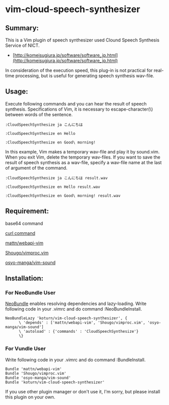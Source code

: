 vim-cloud-speech-synthesizer
=====

## Summary:
This is a Vim plugin of speech synthesizer used Clound Speech Synthesis Service
of NICT.

- [http://komeisugiura.jp/software/software_jp.html](http://komeisugiura.jp/software/software_jp.html)

In consideration of the execution speed, this plug-in is not practical for
real-time processing, but is useful for generating speech synthesis wav-file.




## Usage:

Execute following commands and you can hear the result of speech synthesis.
Specifications of Vim, it is necessary to escape-character(\\) between words
of the sentence.

```VimL
:CloudSpeechSynthesize ja こんにちは
```

```VimL
:CloudSpeechSynthesize en Hello
```

```VimL
:CloudSpeechSynthesize en Good\ morning!
```

In this example, Vim makes a temporary wav-file and play it by sound.vim.
When you exit Vim, delete the temporary wav-files.
If you want to save the result of speech synthesis as a wav-file, specify
a wav-file name at the last of argument of the command.

```VimL
:CloudSpeechSynthesize ja こんにちは result.wav
```

```VimL
:CloudSpeechSynthesize en Hello result.wav
```

```VimL
:CloudSpeechSynthesize en Good\ morning! result.wav
```




## Requirement:

base64 command

[curl command](http://curl.haxx.se/ "curl")

[mattn/webapi-vim](https://github.com/mattn/webapi-vim "webapi-vim")

[Shougo/vimproc.vim](https://github.com/Shougo/vimproc.vim "vimproc.vim")

[osyo-manga/vim-sound](https://github.com/osyo-manga/vim-sound "vim-sound")




## Installation:

### For NeoBundle User

[NeoBundle](https://github.com/Shougo/neobundle.vim "NeoBundle") enables
resolving dependencies and lazy-loading.
Write following code in your .vimrc and do command :NeoBundleInstall.

```VimL
NeoBundleLazy 'koturn/vim-cloud-speech-synthesizer', {
      \ 'depends' : ['mattn/webapi-vim', 'Shougo/vimproc.vim', 'osyo-manga/vim-sound']
      \ 'autoload' : {'commands' : 'CloudSpeechSynthesize'}
      \}
```


### For Vundle User

Write following code in your .vimrc and do command :BundleInstall.

```VimL
Bundle 'mattn/webapi-vim'
Bundle 'Shougo/vimproc.vim'
Bundle 'osyo-manga/vim-sound'
Bundle 'koturn/vim-cloud-speech-synthesizer'
```

If you use other plugin manager or don't use it, I'm sorry, but please install
this plugin on your own.
